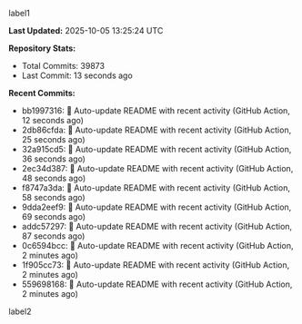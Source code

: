
label1 
<!-- ACTIVITY_START -->
**Last Updated:** 2025-10-05 13:25:24 UTC

**Repository Stats:**
- Total Commits: 39873
- Last Commit: 13 seconds ago

**Recent Commits:**
- bb1997316: 🤖 Auto-update README with recent activity (GitHub Action, 12 seconds ago)
- 2db86cfda: 🤖 Auto-update README with recent activity (GitHub Action, 25 seconds ago)
- 32a915cd5: 🤖 Auto-update README with recent activity (GitHub Action, 36 seconds ago)
- 2ec34d387: 🤖 Auto-update README with recent activity (GitHub Action, 48 seconds ago)
- f8747a3da: 🤖 Auto-update README with recent activity (GitHub Action, 58 seconds ago)
- 9dda2eef9: 🤖 Auto-update README with recent activity (GitHub Action, 69 seconds ago)
- addc57297: 🤖 Auto-update README with recent activity (GitHub Action, 87 seconds ago)
- 0c6594bcc: 🤖 Auto-update README with recent activity (GitHub Action, 2 minutes ago)
- 1f905cc73: 🤖 Auto-update README with recent activity (GitHub Action, 2 minutes ago)
- 559698168: 🤖 Auto-update README with recent activity (GitHub Action, 2 minutes ago)
<!-- ACTIVITY_END -->

label2
